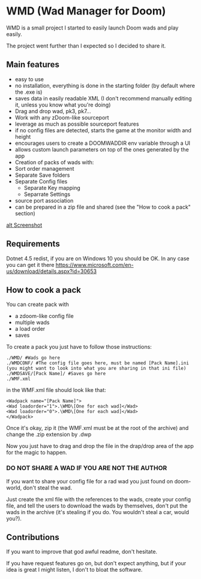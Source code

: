 # WMD (Wad Manager for Doom)

WMD is a small  project I started to easily launch Doom wads and play easily.

The project went further than I expected so I decided to share it.

## Main features
- easy to use
- no installation, everything is done in the starting folder (by default where the .exe is)
- saves data in easily readable XML (I don't recommend manually editing it, unless you know what you're doing)
- Drag and drop wad, pk3, pk7...
- Work with any zDoom-like sourceport
- leverage as much as possible sourceport features
 - if no config files are detected, starts the game at the monitor width and height
 - encourages users to create a DOOMWADDIR env variable through a UI
 - allows custom launch parameters on top of the ones generated by the app
- Creation of packs of wads with:
 - Sort order management
 - Separate Save folders
 - Separate Config files
   - Separate Key mapping
   - Separrate Settings
 - source port association
 - can be prepared in a zip file and shared (see the "How to cook a pack" section)

[alt Screenshot](./readme/WMD.png "Screenshot")

## Requirements

Dotnet 4.5 redist, if you are on Windows 10 you should be OK. In any case you can get it there https://www.microsoft.com/en-us/download/details.aspx?id=30653

## How to cook a pack
You can create pack with

- a zdoom-like config file
- multiple wads
- a load order
- saves

To create a pack you just have to follow those instructions:

    ./WMD/ #Wads go here
    ./WMDCONF/ #The config file goes here, must be named [Pack Name].ini (you might want to look into what you are sharing in that ini file)
    ./WMDSAVE/[Pack Name]/ #Saves go here
    ./WMF.xml

in the WMF.xml file should look like that:

    <Wadpack name="[Pack Name]">
    <Wad loadorder="1">.\WMD\[One for each wad]</Wad>
    <Wad loadorder="0">.\WMD\[One for each wad]</Wad>
    </Wadpack>

Once it's okay, zip it (the WMF.xml must be at the root of the archive) and change the .zip extension by .dwp

Now you just have to drag and drop the file in the drap/drop area of the app for the magic to happen.

### DO NOT SHARE A WAD IF YOU ARE NOT THE AUTHOR

If you want to share your config file for a rad wad you just found on doom-world, don't steal the wad.

Just create the xml file with the references to the wads, create your config file, and tell the users to download the wads by themselves, don't put the wads in the archive (it's stealing if you do. You wouldn't steal a car, would you?).

## Contributions

If you want to improve that god awful readme, don't hesitate.

If you have request features go on, but don't expect anything, but if your idea is great I might listen, I don't to bloat the software.

